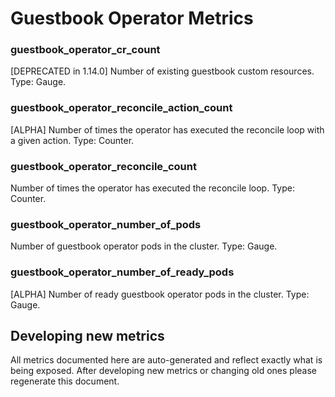 # Guestbook Operator Metrics

### guestbook_operator_cr_count
[DEPRECATED in 1.14.0] Number of existing guestbook custom resources. Type: Gauge.

### guestbook_operator_reconcile_action_count
[ALPHA] Number of times the operator has executed the reconcile loop with a given action. Type: Counter.

### guestbook_operator_reconcile_count
Number of times the operator has executed the reconcile loop. Type: Counter.

### guestbook_operator_number_of_pods
Number of guestbook operator pods in the cluster. Type: Gauge.

### guestbook_operator_number_of_ready_pods
[ALPHA] Number of ready guestbook operator pods in the cluster. Type: Gauge.

## Developing new metrics

All metrics documented here are auto-generated and reflect exactly what is being
exposed. After developing new metrics or changing old ones please regenerate
this document.
